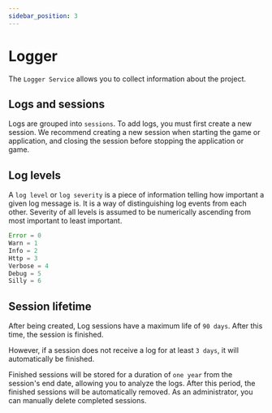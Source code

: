 ```yaml
---
sidebar_position: 3
---
```


# Logger

The `Logger Service` allows you to collect information about the project.

## Logs and sessions
Logs are grouped into `sessions`. To add logs, you must first create a new session. We recommend creating a new session when starting the game or application, and closing the session before stopping the application or game.

## Log levels
A `log level` or `log severity` is a piece of information telling how important a given log message is. It is a way of distinguishing log events from each other. Severity of all levels is assumed to be numerically ascending from most important to least important.
```javascript
Error = 0
Warn = 1
Info = 2
Http = 3
Verbose = 4
Debug = 5
Silly = 6
```

## Session lifetime
After being created, Log sessions have a maximum life of `90 days`. After this time, the session is finished.

However, if a session does not receive a log for at least `3 days`, it will automatically be finished.

Finished sessions will be stored for a duration of `one year` from the session's end date, allowing you to analyze the logs. After this period, the finished sessions will be automatically removed. 
As an administrator, you can manually delete completed sessions.
